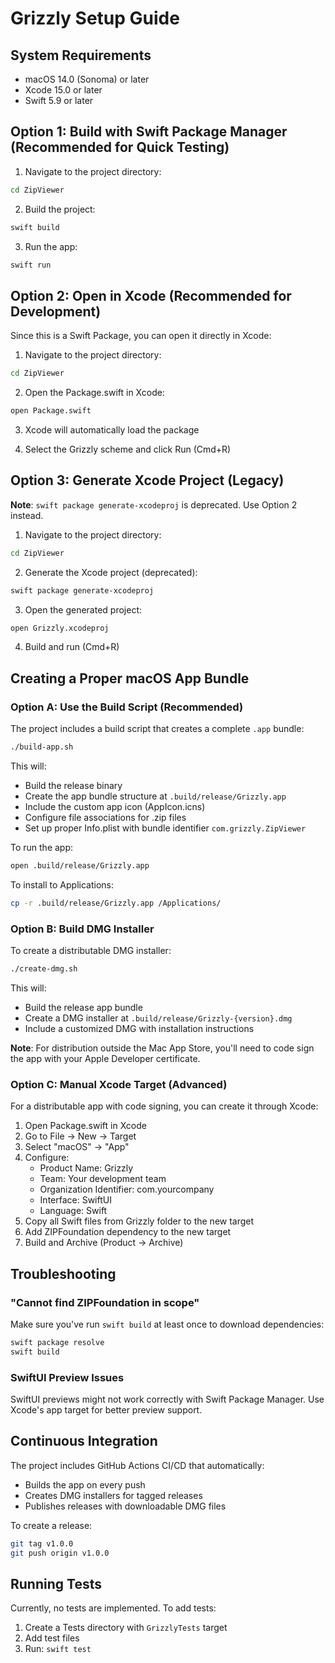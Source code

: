 # Grizzly Setup Guide

## System Requirements

- macOS 14.0 (Sonoma) or later
- Xcode 15.0 or later
- Swift 5.9 or later

## Option 1: Build with Swift Package Manager (Recommended for Quick Testing)

1. Navigate to the project directory:
```bash
cd ZipViewer
```

2. Build the project:
```bash
swift build
```

3. Run the app:
```bash
swift run
```

## Option 2: Open in Xcode (Recommended for Development)

Since this is a Swift Package, you can open it directly in Xcode:

1. Navigate to the project directory:
```bash
cd ZipViewer
```

2. Open the Package.swift in Xcode:
```bash
open Package.swift
```

3. Xcode will automatically load the package

4. Select the Grizzly scheme and click Run (Cmd+R)

## Option 3: Generate Xcode Project (Legacy)

**Note**: `swift package generate-xcodeproj` is deprecated. Use Option 2 instead.

1. Navigate to the project directory:
```bash
cd ZipViewer
```

2. Generate the Xcode project (deprecated):
```bash
swift package generate-xcodeproj
```

3. Open the generated project:
```bash
open Grizzly.xcodeproj
```

4. Build and run (Cmd+R)

## Creating a Proper macOS App Bundle

### Option A: Use the Build Script (Recommended)

The project includes a build script that creates a complete `.app` bundle:

```bash
./build-app.sh
```

This will:
- Build the release binary
- Create the app bundle structure at `.build/release/Grizzly.app`
- Include the custom app icon (AppIcon.icns)
- Configure file associations for .zip files
- Set up proper Info.plist with bundle identifier `com.grizzly.ZipViewer`

To run the app:
```bash
open .build/release/Grizzly.app
```

To install to Applications:
```bash
cp -r .build/release/Grizzly.app /Applications/
```

### Option B: Build DMG Installer

To create a distributable DMG installer:

```bash
./create-dmg.sh
```

This will:
- Build the release app bundle
- Create a DMG installer at `.build/release/Grizzly-{version}.dmg`
- Include a customized DMG with installation instructions

**Note**: For distribution outside the Mac App Store, you'll need to code sign the app with your Apple Developer certificate.

### Option C: Manual Xcode Target (Advanced)

For a distributable app with code signing, you can create it through Xcode:

1. Open Package.swift in Xcode
2. Go to File → New → Target
3. Select "macOS" → "App"
4. Configure:
   - Product Name: Grizzly
   - Team: Your development team
   - Organization Identifier: com.yourcompany
   - Interface: SwiftUI
   - Language: Swift
5. Copy all Swift files from Grizzly folder to the new target
6. Add ZIPFoundation dependency to the new target
7. Build and Archive (Product → Archive)

## Troubleshooting

### "Cannot find ZIPFoundation in scope"

Make sure you've run `swift build` at least once to download dependencies:
```bash
swift package resolve
swift build
```

### SwiftUI Preview Issues

SwiftUI previews might not work correctly with Swift Package Manager. Use Xcode's app target for better preview support.

## Continuous Integration

The project includes GitHub Actions CI/CD that automatically:
- Builds the app on every push
- Creates DMG installers for tagged releases
- Publishes releases with downloadable DMG files

To create a release:
```bash
git tag v1.0.0
git push origin v1.0.0
```

## Running Tests

Currently, no tests are implemented. To add tests:
1. Create a Tests directory with `GrizzlyTests` target
2. Add test files
3. Run: `swift test`
